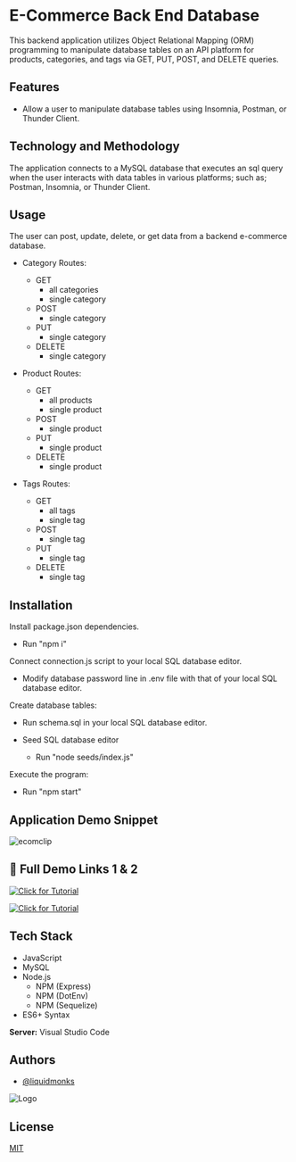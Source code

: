 
# E-Commerce Back End Database

This backend application utilizes Object Relational Mapping (ORM) programming to manipulate database tables on an API platform for products, categories, and tags via GET, PUT, POST, and DELETE queries. 



## Features

- Allow a user to manipulate database tables using Insomnia, Postman, or Thunder Client. 


## Technology and Methodology

The application connects to a MySQL database that executes an sql query when the user interacts with data tables in various platforms; such as; Postman, Insomnia, or Thunder Client.

## Usage

The user can post, update, delete, or get data from a backend e-commerce database.

- Category Routes:
    - GET
        - all categories
        - single category
    - POST
        - single category
    - PUT
        - single category
    - DELETE
        - single category

- Product Routes:
    - GET
        - all products
        - single product
    - POST
        - single product
    - PUT
        - single product
    - DELETE
        - single product

- Tags Routes:
    - GET
        - all tags
        - single tag
    - POST
        - single tag
    - PUT
        - single tag
    - DELETE
        - single tag

## Installation

Install package.json dependencies.
- Run "npm i"

Connect connection.js script to your local SQL database editor.
- Modify database password line in .env file with that of your local SQL database editor.

Create database tables:

- Run schema.sql in your local SQL database editor.

- Seed SQL database editor
    - Run "node seeds/index.js"

Execute the program:
- Run "npm start"

## Application Demo Snippet

![ecomclip](https://user-images.githubusercontent.com/114820394/215232419-bb4a4c9f-e91c-4569-a482-85dfee1a46ab.gif)



## 🔗 Full Demo Links 1 & 2
[![Click for Tutorial](https://img.shields.io/badge/Full%20Video%20Demo-Click-yellow)](https://screencast-o-matic.com/watch/c0VtqPVxIab)

[![Click for Tutorial](https://img.shields.io/badge/Full%20Video%20Demo-Click-yellow)](https://screencast-o-matic.com/watch/c0Vt0pVx2hE)
## Tech Stack


- JavaScript
- MySQL
- Node.js 
    - NPM (Express)
    - NPM (DotEnv)
    - NPM (Sequelize)
- ES6+ Syntax




**Server:** Visual Studio Code


## Authors

- [@liquidmonks](https://www.github.com/liquidmonks)


![Logo](https://i.imgur.com/MrXyBQy.png)


## License

[MIT](https://choosealicense.com/licenses/mit/)

